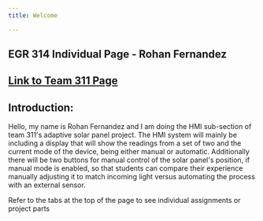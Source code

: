 ```yaml
---
title: Welcome

---
```


## EGR 314 Individual Page - Rohan Fernandez
[Link to Team 311 Page](https://egr314-2025-s-311.github.io/T311.github.io/)
---
Introduction: 
---
Hello, my name is Rohan Fernandez and I am doing the HMI sub-section of team 311's adaptive solar panel project. The HMI system will mainly be including a display that will show the readings from a set of two and the current mode of the device, being either manual or automatic. Additionally there will be two buttons for manual control of the solar panel's position, if manual mode is enabled, so that students can compare their experience manually adjusting it to match incoming light versus automating the process with an external sensor. 

Refer to the tabs at the top of the page to see individual assignments or project parts


